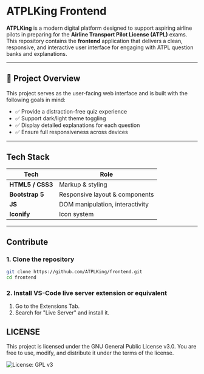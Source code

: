 # ATPLKing Frontend

**ATPLKing** is a modern digital platform designed to support aspiring airline pilots in preparing for the **Airline Transport Pilot License (ATPL)** exams.  
This repository contains the **frontend** application that delivers a clean, responsive, and interactive user interface for engaging with ATPL question banks and explanations.

---

## 🎯 Project Overview

This project serves as the user-facing web interface and is built with the following goals in mind:

- ✅ Provide a distraction-free quiz experience
- ✅ Support dark/light theme toggling
- ✅ Display detailed explanations for each question
- ✅ Ensure full responsiveness across devices

---

## Tech Stack

| Tech             | Role                                   |
|------------------|----------------------------------------|
| **HTML5 / CSS3** | Markup & styling                       |
| **Bootstrap 5**  | Responsive layout & components         |
| **JS**           | DOM manipulation, interactivity        |
| **Iconify**      | Icon system                            |


---

## Contribute

### 1. Clone the repository
```bash
git clone https://github.com/ATPLKing/frontend.git
cd frontend
```

### 2. Install VS-Code live server extension or equivalent

1. Go to the Extensions Tab.
2. Search for "Live Server" and install it.


## LICENSE 


This project is licensed under the GNU General Public License v3.0.
You are free to use, modify, and distribute it under the terms of the license.

![License: GPL v3](https://img.shields.io/badge/License-GPLv3-blue.svg)


